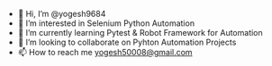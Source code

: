 - 👋 Hi, I’m @yogesh9684
- 👀 I’m interested in Selenium Python Automation 
- 🌱 I’m currently learning Pytest & Robot Framework for Automation
- 💞️ I’m looking to collaborate on Pyhton Automation Projects 
- 📫 How to reach me yogesh50008@gmail.com

<!---
yogesh9684/yogesh9684 is a ✨ special ✨ repository because its `README.md` (this file) appears on your GitHub profile.
You can click the Preview link to take a look at your changes.
--->
